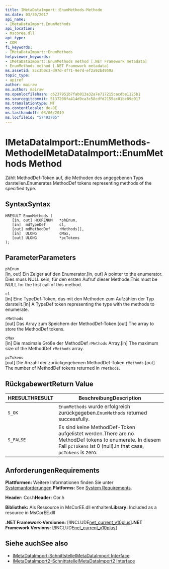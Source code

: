 ```yaml
---
title: IMetaDataImport::EnumMethods-Methode
ms.date: 03/30/2017
api_name:
- IMetaDataImport.EnumMethods
api_location:
- mscoree.dll
api_type:
- COM
f1_keywords:
- IMetaDataImport::EnumMethods
helpviewer_keywords:
- IMetaDataImport::EnumMethods method [.NET Framework metadata]
- EnumMethods method [.NET Framework metadata]
ms.assetid: 8cc3b0c3-d97d-4f71-9e7d-ef2a92b4959a
topic_type:
- apiref
author: mairaw
ms.author: mairaw
ms.openlocfilehash: c6237951b7fab013a32a7e717215cacdbe1125b1
ms.sourcegitcommit: 5137208fa414d9ca3c58cdfd2155ac81bc89e917
ms.translationtype: MT
ms.contentlocale: de-DE
ms.lasthandoff: 03/06/2019
ms.locfileid: "57493705"
---
```

# <a name="imetadataimportenummethods-method"></a><span data-ttu-id="b07de-102">IMetaDataImport::EnumMethods-Methode</span><span class="sxs-lookup"><span data-stu-id="b07de-102">IMetaDataImport::EnumMethods Method</span></span>
<span data-ttu-id="b07de-103">Zählt MethodDef-Token auf, die Methoden des angegebenen Typs darstellen.</span><span class="sxs-lookup"><span data-stu-id="b07de-103">Enumerates MethodDef tokens representing methods of the specified type.</span></span>  
  
## <a name="syntax"></a><span data-ttu-id="b07de-104">Syntax</span><span class="sxs-lookup"><span data-stu-id="b07de-104">Syntax</span></span>  
  
```  
HRESULT EnumMethods (  
   [in, out] HCORENUM   *phEnum,   
   [in]  mdTypeDef      cl,   
   [out] mdMethodDef    rMethods[],   
   [in]  ULONG          cMax,   
   [out] ULONG          *pcTokens  
);  
```  
  
## <a name="parameters"></a><span data-ttu-id="b07de-105">Parameter</span><span class="sxs-lookup"><span data-stu-id="b07de-105">Parameters</span></span>  
 `phEnum`  
 <span data-ttu-id="b07de-106">[in, out] Ein Zeiger auf den Enumerator.</span><span class="sxs-lookup"><span data-stu-id="b07de-106">[in, out] A pointer to the enumerator.</span></span> <span data-ttu-id="b07de-107">Dies muss NULL sein, für den ersten Aufruf dieser Methode.</span><span class="sxs-lookup"><span data-stu-id="b07de-107">This must be NULL for the first call of this method.</span></span>  
  
 `cl`  
 <span data-ttu-id="b07de-108">[in] Eine TypeDef-Token, das mit den Methoden zum Aufzählen der Typ darstellt.</span><span class="sxs-lookup"><span data-stu-id="b07de-108">[in] A TypeDef token representing the type with the methods to enumerate.</span></span>  
  
 `rMethods`  
 <span data-ttu-id="b07de-109">[out] Das Array zum Speichern der MethodDef-Token.</span><span class="sxs-lookup"><span data-stu-id="b07de-109">[out] The array to store the MethodDef tokens.</span></span>  
  
 `cMax`  
 <span data-ttu-id="b07de-110">[in] Die maximale Größe der MethodDef `rMethods` Array.</span><span class="sxs-lookup"><span data-stu-id="b07de-110">[in] The maximum size of the MethodDef `rMethods` array.</span></span>  
  
 `pcTokens`  
 <span data-ttu-id="b07de-111">[out] Die Anzahl der zurückgegebenen MethodDef-Token `rMethods`.</span><span class="sxs-lookup"><span data-stu-id="b07de-111">[out] The number of MethodDef tokens returned in `rMethods`.</span></span>  
  
## <a name="return-value"></a><span data-ttu-id="b07de-112">Rückgabewert</span><span class="sxs-lookup"><span data-stu-id="b07de-112">Return Value</span></span>  
  
|<span data-ttu-id="b07de-113">HRESULT</span><span class="sxs-lookup"><span data-stu-id="b07de-113">HRESULT</span></span>|<span data-ttu-id="b07de-114">Beschreibung</span><span class="sxs-lookup"><span data-stu-id="b07de-114">Description</span></span>|  
|-------------|-----------------|  
|`S_OK`|<span data-ttu-id="b07de-115">`EnumMethods` wurde erfolgreich zurückgegeben.</span><span class="sxs-lookup"><span data-stu-id="b07de-115">`EnumMethods` returned successfully.</span></span>|  
|`S_FALSE`|<span data-ttu-id="b07de-116">Es sind keine MethodDef-Token aufgelistet werden.</span><span class="sxs-lookup"><span data-stu-id="b07de-116">There are no MethodDef tokens to enumerate.</span></span> <span data-ttu-id="b07de-117">In diesem Fall `pcTokens` ist 0 (null).</span><span class="sxs-lookup"><span data-stu-id="b07de-117">In that case, `pcTokens` is zero.</span></span>|  
  
## <a name="requirements"></a><span data-ttu-id="b07de-118">Anforderungen</span><span class="sxs-lookup"><span data-stu-id="b07de-118">Requirements</span></span>  
 <span data-ttu-id="b07de-119">**Plattformen:** Weitere Informationen finden Sie unter [Systemanforderungen](../../../../docs/framework/get-started/system-requirements.md).</span><span class="sxs-lookup"><span data-stu-id="b07de-119">**Platforms:** See [System Requirements](../../../../docs/framework/get-started/system-requirements.md).</span></span>  
  
 <span data-ttu-id="b07de-120">**Header:** Cor.h</span><span class="sxs-lookup"><span data-stu-id="b07de-120">**Header:** Cor.h</span></span>  
  
 <span data-ttu-id="b07de-121">**Bibliothek:** Als Ressource in MsCorEE.dll enthalten</span><span class="sxs-lookup"><span data-stu-id="b07de-121">**Library:** Included as a resource in MsCorEE.dll</span></span>  
  
 <span data-ttu-id="b07de-122">**.NET Framework-Versionen:** [!INCLUDE[net_current_v10plus](../../../../includes/net-current-v10plus-md.md)]</span><span class="sxs-lookup"><span data-stu-id="b07de-122">**.NET Framework Versions:** [!INCLUDE[net_current_v10plus](../../../../includes/net-current-v10plus-md.md)]</span></span>  
  
## <a name="see-also"></a><span data-ttu-id="b07de-123">Siehe auch</span><span class="sxs-lookup"><span data-stu-id="b07de-123">See also</span></span>
- [<span data-ttu-id="b07de-124">IMetaDataImport-Schnittstelle</span><span class="sxs-lookup"><span data-stu-id="b07de-124">IMetaDataImport Interface</span></span>](../../../../docs/framework/unmanaged-api/metadata/imetadataimport-interface.md)
- [<span data-ttu-id="b07de-125">IMetaDataImport2-Schnittstelle</span><span class="sxs-lookup"><span data-stu-id="b07de-125">IMetaDataImport2 Interface</span></span>](../../../../docs/framework/unmanaged-api/metadata/imetadataimport2-interface.md)
